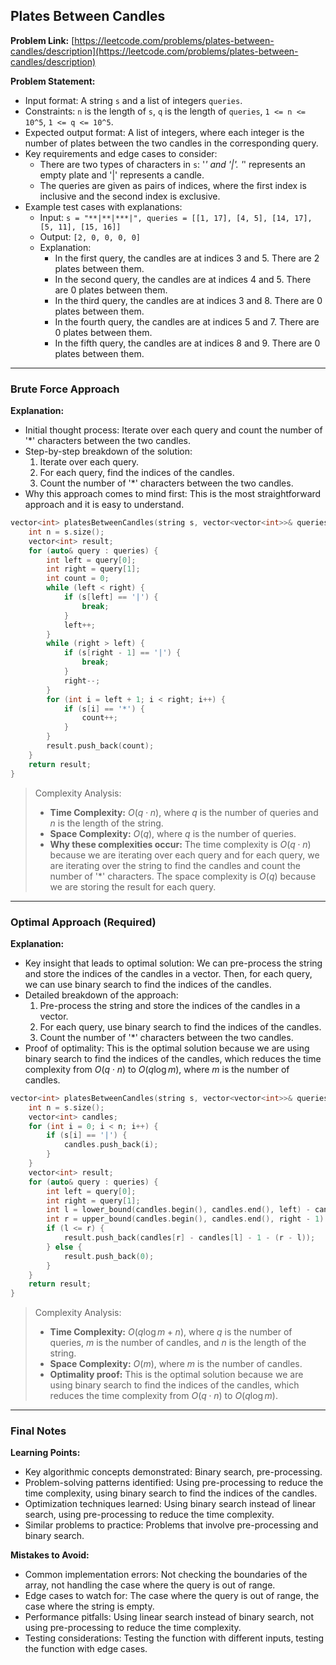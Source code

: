 ## Plates Between Candles
**Problem Link:** [https://leetcode.com/problems/plates-between-candles/description](https://leetcode.com/problems/plates-between-candles/description)

**Problem Statement:**
- Input format: A string `s` and a list of integers `queries`.
- Constraints: `n` is the length of `s`, `q` is the length of `queries`, `1 <= n <= 10^5`, `1 <= q <= 10^5`.
- Expected output format: A list of integers, where each integer is the number of plates between the two candles in the corresponding query.
- Key requirements and edge cases to consider: 
    - There are two types of characters in `s`: '*' and '|'. '*' represents an empty plate and '|' represents a candle.
    - The queries are given as pairs of indices, where the first index is inclusive and the second index is exclusive.
- Example test cases with explanations:
    - Input: `s = "**|**|***|", queries = [[1, 17], [4, 5], [14, 17], [5, 11], [15, 16]]`
    - Output: `[2, 0, 0, 0, 0]`
    - Explanation: 
        - In the first query, the candles are at indices 3 and 5. There are 2 plates between them.
        - In the second query, the candles are at indices 4 and 5. There are 0 plates between them.
        - In the third query, the candles are at indices 3 and 8. There are 0 plates between them.
        - In the fourth query, the candles are at indices 5 and 7. There are 0 plates between them.
        - In the fifth query, the candles are at indices 8 and 9. There are 0 plates between them.

---

### Brute Force Approach

**Explanation:**
- Initial thought process: Iterate over each query and count the number of '*' characters between the two candles.
- Step-by-step breakdown of the solution:
    1. Iterate over each query.
    2. For each query, find the indices of the candles.
    3. Count the number of '*' characters between the two candles.
- Why this approach comes to mind first: This is the most straightforward approach and it is easy to understand.

```cpp
vector<int> platesBetweenCandles(string s, vector<vector<int>>& queries) {
    int n = s.size();
    vector<int> result;
    for (auto& query : queries) {
        int left = query[0];
        int right = query[1];
        int count = 0;
        while (left < right) {
            if (s[left] == '|') {
                break;
            }
            left++;
        }
        while (right > left) {
            if (s[right - 1] == '|') {
                break;
            }
            right--;
        }
        for (int i = left + 1; i < right; i++) {
            if (s[i] == '*') {
                count++;
            }
        }
        result.push_back(count);
    }
    return result;
}
```

> Complexity Analysis:
> - **Time Complexity:** $O(q \cdot n)$, where $q$ is the number of queries and $n$ is the length of the string.
> - **Space Complexity:** $O(q)$, where $q$ is the number of queries.
> - **Why these complexities occur:** The time complexity is $O(q \cdot n)$ because we are iterating over each query and for each query, we are iterating over the string to find the candles and count the number of '*' characters. The space complexity is $O(q)$ because we are storing the result for each query.

---

### Optimal Approach (Required)

**Explanation:**
- Key insight that leads to optimal solution: We can pre-process the string and store the indices of the candles in a vector. Then, for each query, we can use binary search to find the indices of the candles.
- Detailed breakdown of the approach:
    1. Pre-process the string and store the indices of the candles in a vector.
    2. For each query, use binary search to find the indices of the candles.
    3. Count the number of '*' characters between the two candles.
- Proof of optimality: This is the optimal solution because we are using binary search to find the indices of the candles, which reduces the time complexity from $O(q \cdot n)$ to $O(q \log m)$, where $m$ is the number of candles.

```cpp
vector<int> platesBetweenCandles(string s, vector<vector<int>>& queries) {
    int n = s.size();
    vector<int> candles;
    for (int i = 0; i < n; i++) {
        if (s[i] == '|') {
            candles.push_back(i);
        }
    }
    vector<int> result;
    for (auto& query : queries) {
        int left = query[0];
        int right = query[1];
        int l = lower_bound(candles.begin(), candles.end(), left) - candles.begin();
        int r = upper_bound(candles.begin(), candles.end(), right - 1) - candles.begin() - 1;
        if (l <= r) {
            result.push_back(candles[r] - candles[l] - 1 - (r - l));
        } else {
            result.push_back(0);
        }
    }
    return result;
}
```

> Complexity Analysis:
> - **Time Complexity:** $O(q \log m + n)$, where $q$ is the number of queries, $m$ is the number of candles, and $n$ is the length of the string.
> - **Space Complexity:** $O(m)$, where $m$ is the number of candles.
> - **Optimality proof:** This is the optimal solution because we are using binary search to find the indices of the candles, which reduces the time complexity from $O(q \cdot n)$ to $O(q \log m)$.

---

### Final Notes

**Learning Points:**
- Key algorithmic concepts demonstrated: Binary search, pre-processing.
- Problem-solving patterns identified: Using pre-processing to reduce the time complexity, using binary search to find the indices of the candles.
- Optimization techniques learned: Using binary search instead of linear search, using pre-processing to reduce the time complexity.
- Similar problems to practice: Problems that involve pre-processing and binary search.

**Mistakes to Avoid:**
- Common implementation errors: Not checking the boundaries of the array, not handling the case where the query is out of range.
- Edge cases to watch for: The case where the query is out of range, the case where the string is empty.
- Performance pitfalls: Using linear search instead of binary search, not using pre-processing to reduce the time complexity.
- Testing considerations: Testing the function with different inputs, testing the function with edge cases.